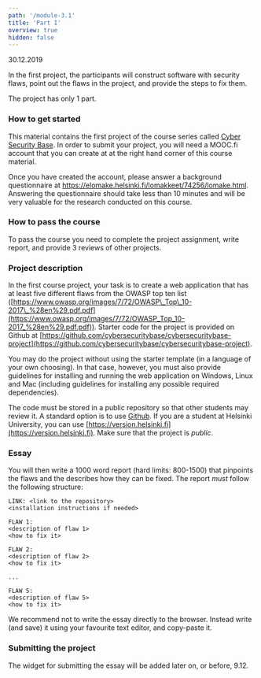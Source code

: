 ```yaml
---
path: '/module-3.1'
title: 'Part I'
overview: true
hidden: false
---
```

<deadline>30.12.2019</deadline>


In the first project, the participants will construct software with security
flaws, point out the flaws in the project, and provide the steps to fix them.


<please-login></please-login>

The project has only 1 part.

### How to get started

This material contains the first project of the course series called [Cyber
Security Base](https://cybersecuritybase.mooc.fi/).  In order to submit your
project, you will need a MOOC.fi account that you can create at at the right
hand corner of this course material.

Once you have created the account, please answer a background questionnaire at
https://elomake.helsinki.fi/lomakkeet/74256/lomake.html. Answering the
questionnaire should take less than 10 minutes and will be very valuable for
the research conducted on this course.

### How to pass the course

To pass the course you need to complete the project assignment, write report,
and provide 3 reviews of other projects.

### Project description

In the first course project, your task is to create a web application that has
at least five different flaws from the OWASP top ten list
([https://www.owasp.org/images/7/72/OWASP\_Top\_10-2017\_%28en%29.pdf.pdf](https://www.owasp.org/images/7/72/OWASP_Top_10-2017_%28en%29.pdf.pdf)).
Starter code for the project is provided on Github at
[https://github.com/cybersecuritybase/cybersecuritybase-project](https://github.com/cybersecuritybase/cybersecuritybase-project).

You may do the project without using the starter template (in a language of
your own choosing). In that case, however, you must also provide guidelines for
installing and running the web application on Windows, Linux and Mac (including
guidelines for installing any possible required dependencies).

The code must be stored in a public repository so that other students may review it.
A standard option is to use [Github](https://github.com/). If you are a student at Helsinki University, you
can use [https://version.helsinki.fi](https://version.helsinki.fi). Make sure that the project is _public_.


### Essay

You will then write a 1000 word report (hard limits: 800-1500) that pinpoints the flaws and the
describes how they can be fixed. The report _must_ follow the following structure:

```foo
LINK: <link to the repository>
<installation instructions if needed>

FLAW 1:
<description of flaw 1>
<how to fix it>

FLAW 2:
<description of flaw 2>
<how to fix it>

...

FLAW 5:
<description of flaw 5>
<how to fix it>

```

We recommend not to write the essay directly to the browser. Instead write (and
save) it using your favourite text editor, and copy-paste it.

### Submitting the project

The widget for submitting the essay will be added later on, or before, 9.12.


<exercises-in-this-section></exercises-in-this-section>
